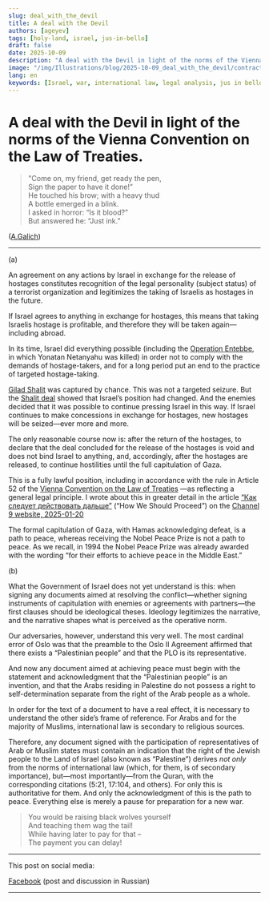 ```yaml
---
slug: deal_with_the_devil
title: A deal with the Devil
authors: [ageyev]
tags: [holy-land, israel, jus-in-bello]
draft: false
date: 2025-10-09
description: "A deal with the Devil in light of the norms of the Vienna Convention on the Law of Treaties"
image: "/img/Illustrations/blog/2025-10-09_deal_with_the_devil/contract_with_the_devil_ChatGPT01.png" 
lang: en
keywords: [Israel, war, international law, legal analysis, jus in bello]
---
```


# A deal with the Devil in light of the norms of the Vienna Convention on the Law of Treaties.

> "Come on, my friend, get ready the pen, <br/>
> Sign the paper to have it done!” <br/>
> He touched his brow; with a heavy thud <br/>
> A bottle emerged in a blink. <br/>
> I asked in horror: “Is it blood?” <br/>
> But answered he: “Just ink.” <br/>

([A.Galich](https://translatedpoetry.wordpress.com/tag/galich/)) 

---

(a)

An agreement on any actions by Israel in exchange for the release of hostages constitutes recognition of the legal personality (subject status) of a terrorist organization and legitimizes the taking of Israelis as hostages in the future.

If Israel agrees to anything in exchange for hostages, this means that taking Israelis hostage is profitable, and therefore they will be taken again—including abroad.<!-- truncate -->

In its time, Israel did everything possible (including the [Operation Entebbe](https://en.wikipedia.org/wiki/Entebbe_raid), in which Yonatan Netanyahu was killed) in order not to comply with the demands of hostage-takers, and for a long period put an end to the practice of targeted hostage-taking. 

[Gilad Shalit](https://en.wikipedia.org/wiki/Gilad_Shalit) was captured by chance. This was not a targeted seizure. But the [Shalit deal](https://en.wikipedia.org/wiki/Gilad_Shalit_prisoner_exchange) showed that Israel’s position had changed. And the enemies decided that it was possible to continue pressing Israel in this way. If Israel continues to make concessions in exchange for hostages, new hostages will be seized—ever more and more.

The only reasonable course now is: after the return of the hostages, to declare that the deal concluded for the release of the hostages is void and does not bind Israel to anything, and, accordingly, after the hostages are released, to continue hostilities until the full capitulation of Gaza.

This is a fully lawful position, including in accordance with the rule in Article 52 of the [Vienna Convention on the Law of Treaties](https://en.wikipedia.org/wiki/Vienna_Convention_on_the_Law_of_Treaties) —as reflecting a general legal principle. I wrote about this in greater detail in the article [“Как следует действовать дальше”](https://www.facebook.com/viktor.ageyev/posts/pfbid02FPyGZb3kJuQVf64JXAoTEJhwkjzFQ7xf21jMKgZo93tfmDq8N4DXLhPVXCDfe5til) (“How We Should Proceed”) on the [Channel 9 website, 2025-01-20](https://www.9tv.co.il/item/85108)

The formal capitulation of Gaza, with Hamas acknowledging defeat, is a path to peace, whereas receiving the Nobel Peace Prize is not a path to peace. As we recall, in 1994 the Nobel Peace Prize was already awarded with the wording “for their efforts to achieve peace in the Middle East.”

(b)

What the Government of Israel does not yet understand is this: when signing any documents aimed at resolving the conflict—whether signing instruments of capitulation with enemies or agreements with partners—the first clauses should be ideological theses. Ideology legitimizes the narrative, and the narrative shapes what is perceived as the operative norm.

Our adversaries, however, understand this very well. The most cardinal error of Oslo was that the preamble to the Oslo II Agreement affirmed that there exists a “Palestinian people” and that the PLO is its representative.

And now any document aimed at achieving peace must begin with the statement and acknowledgment that the “Palestinian people” is an invention, and that the Arabs residing in Palestine do not possess a right to self-determination separate from the right of the Arab people as a whole.

In order for the text of a document to have a real effect, it is necessary to understand the other side’s frame of reference. For Arabs and for the majority of Muslims, international law is secondary to religious sources.

Therefore, any document signed with the participation of representatives of Arab or Muslim states must contain an indication that the right of the Jewish people to the Land of Israel (also known as “Palestine”) derives *not only* from the norms of international law (which, for them, is of secondary importance), but—most importantly—from the Quran, with the corresponding citations (5:21, 17:104, and others). For only this is authoritative for them. And only the acknowledgment of this is the path to peace. Everything else is merely a pause for preparation for a new war.

> You would be raising black wolves yourself <br/>
> And teaching them wag the tail! <br/>
> While having later to pay for that – <br/>
> The payment you can delay! <br/>

---

This post on social media:

[Facebook](https://www.facebook.com/viktor.ageyev/posts/pfbid0xP5TKZwGPyYV824UgTYV4je1uzpN3zHkLJk4G9b6NYZorxoD9Eez7AbrqhyPQocjl) (post and discussion in Russian)

---
